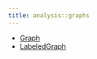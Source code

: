 ```yaml
---
title: analysis::graphs
---
```



* [Graph](../../../Library/analysis/graphs/Graph.md)
* [LabeledGraph](../../../Library/analysis/graphs/LabeledGraph.md)